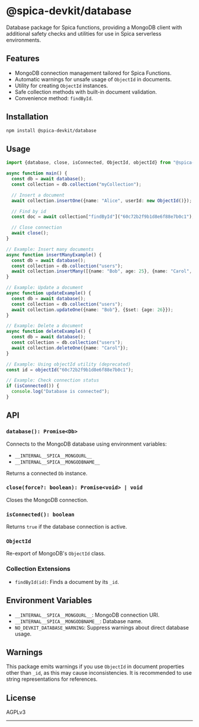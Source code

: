 # @spica-devkit/database

Database package for Spica functions, providing a MongoDB client with additional safety checks and utilities for use in Spica serverless environments.

## Features

- MongoDB connection management tailored for Spica Functions.
- Automatic warnings for unsafe usage of `ObjectId` in documents.
- Utility for creating `ObjectId` instances.
- Safe collection methods with built-in document validation.
- Convenience method: `findById`.

## Installation

```bash
npm install @spica-devkit/database
```

## Usage

```typescript
import {database, close, isConnected, ObjectId, objectId} from "@spica-devkit/database";

async function main() {
  const db = await database();
  const collection = db.collection("myCollection");

  // Insert a document
  await collection.insertOne({name: "Alice", userId: new ObjectId()});

  // Find by id
  const doc = await collection["findById"]("60c72b2f9b1d8e6f88e7b0c1");

  // Close connection
  await close();
}

// Example: Insert many documents
async function insertManyExample() {
  const db = await database();
  const collection = db.collection("users");
  await collection.insertMany([{name: "Bob", age: 25}, {name: "Carol", age: 30}]);
}

// Example: Update a document
async function updateExample() {
  const db = await database();
  const collection = db.collection("users");
  await collection.updateOne({name: "Bob"}, {$set: {age: 26}});
}

// Example: Delete a document
async function deleteExample() {
  const db = await database();
  const collection = db.collection("users");
  await collection.deleteOne({name: "Carol"});
}

// Example: Using objectId utility (deprecated)
const id = objectId("60c72b2f9b1d8e6f88e7b0c1");

// Example: Check connection status
if (isConnected()) {
  console.log("Database is connected");
}
```

## API

### `database(): Promise<Db>`

Connects to the MongoDB database using environment variables:

- `__INTERNAL__SPICA__MONGOURL__`
- `__INTERNAL__SPICA__MONGODBNAME__`

Returns a connected `Db` instance.

### `close(force?: boolean): Promise<void> | void`

Closes the MongoDB connection.

### `isConnected(): boolean`

Returns `true` if the database connection is active.

### `ObjectId`

Re-export of MongoDB's `ObjectId` class.

### Collection Extensions

- `findById(id)`: Finds a document by its `_id`.

## Environment Variables

- `__INTERNAL__SPICA__MONGOURL__`: MongoDB connection URI.
- `__INTERNAL__SPICA__MONGODBNAME__`: Database name.
- `NO_DEVKIT_DATABASE_WARNING`: Suppress warnings about direct database usage.

## Warnings

This package emits warnings if you use `ObjectId` in document properties other than `_id`, as this may cause inconsistencies. It is recommended to use string representations for references.

## License

AGPLv3

---
